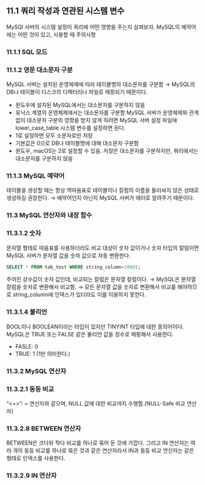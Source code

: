 ## 11.1 쿼리 작성과 연관된 시스템 변수
MySQl 서버의 시스템 설정이 쿼리에 어떤 영향을 주는지 살펴보자. 
MySQL의 예약어에는 어떤 것이 있고, 사용할 때 주의사항
### 11.1.1 SQL 모드
### 11.1.2 영문 대소문자 구분
MySQL 서버는 설치된 운영체제에 따라 테이블명의 대소문자를 구분함
→ MySQL의 DB나 테이블이 디스크의 디렉터리나 파일로 매핑되기 때문이다.
- 윈도우에 설치된 MySQL에서는 대소문자를 구분하지 않음
- 유닉스 계열의 운영체제에서는 대소문자를 구분함
MySQL 서버가 운영체제와 관계없이 대소문자 구분의 영향을 받지 않게 하려면 MySQL 서버 설정 파일에 lower_case_table 시스템 변수를 설정하면 된다. 
- 1로 설정하면 모두 소문자로만 저장
- 기본값은 0으로 DB나 테이블명에 대해 대소문자 구분함
- 윈도우, macOS는 2로 설정할 수 있음. 저장은 대소문자를 구분하지만, 쿼리에서는 대소문자를 구분하지 않음
### 11.1.3 MySQL 예약어
테이블을 생성할 때는 항상 역따옴표로 테이블이나 칼럼의 이름을 둘러싸지 않은 상태로 생성하길 권장한다.
→ 예약어인지 아닌지 MySQL 서버가 에러로 알려주기 때문이다. 

### 11.3 MySQL 연산자와 내장 함수
### 11.3.1.2 숫자
문자열 형태로 따옴표를 사용하더라도 비교 대상이 숫자 값이거나 숫자 타입의 칼럼이면 MySQL 서버가 문자열 값을 숫자 값으로 자동 변환한다.
``` SQL
SELECT * FROM tab_test WHERE string_column=10001;
```
주어진 상수값이 숫자 값인데, 비교되는 칼럼은 문자열 칼럼이다.
→ MySQL은 문자열 칼럼을 숫자로 변환해서 비교함.
→ 모든 문자열 값을 숫자로 변환해서 비교를 해야하므로 string_column에 인덱스가 있더라도 이를 이용하지 못한다.
### 11.3.1.4 불리언
BOOL이나 BOOLEAN이라는 타입이 있지만 TINYINT 타입에 대한 동의어이다.
MySQL은 TRUE 또는 FALSE 같은 불리언 값을 정수로 매핑해서 사용한다.
- FASLE: 0
- TRUE: 1 (1만 의미한다.)
### 11.3.2 MySQL 연산자
### 11.3.2.1 동등 비교
“<=>”: = 연산자와 같으며, NULL 값에 대한 비교까지 수행함.(NULL-Safe 비교 연산자)
### 11.3.2.8 BETWEEN 연산자
BETWEEN은 크다와 작다 비교를 하나로 묶어 둔 것에 가깝다. 그리고 IN 연산자는 여러 개의 동등 비교를 하나로 묶은 것과 같은 연산자라서 IN과 동등 비교 연산자는 같은 형태로 인덱스를 사용한다.
### 11.3.2.9 IN 연산자
